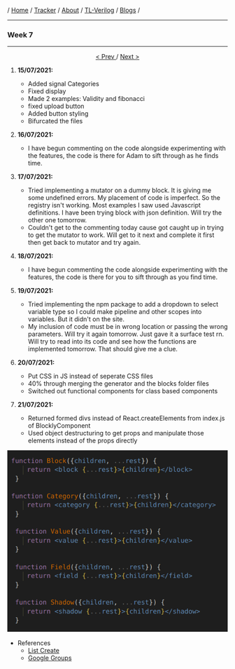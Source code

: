 / [Home](/index) / [Tracker](/gsoc-2021) / [About](pages/gsoc/about) / [TL-Verilog](pages/gsoc/TLV) / [Blogs](pages/blogs/gsoc-final-blog) /

---

### Week 7

---
<div align = "center">
    <a align = "left" href = "./wk6"> < Prev </a> 
      /
    <a  href = "./wk8"> Next > </a>  
  </div>

1. **15/07/2021:** 
   * Added signal Categories
   * Fixed display
   * Made 2 examples: Validity and fibonacci
   * fixed upload button
   * Added button styling
   * Bifurcated the files

2. **16/07/2021:**
   * I have begun commenting on the code alongside experimenting with the features, the code is there for Adam to sift through as he finds time.
   
3. **17/07/2021:**
   * Tried implementing a mutator on a dummy block. It is giving me some undefined errors. My placement of code is imperfect. So the registry isn't working. Most examples I saw used Javascript definitions. I have been trying block with json definition. Will try the other one tomorrow.
   * Couldn't get to the commenting today cause got caught up in trying to get the mutator to work. Will get to it next and complete it first then get back to mutator and try again.

4. **18/07/2021:**
   *  I have begun commenting the code alongside experimenting with the features, the code is there for you to sift through as you find time.

5. **19/07/2021:**
   * Tried implementing the npm package to add a dropdown to select variable type so I could make pipeline and other scopes into variables. But it didn't on the site.
   *  My inclusion of code must be in wrong location or passing the wrong parameters. Will try it again tomorrow. Just gave it a surface test rn. Will try to read into its code and see how the functions are implemented tomorrow. That should give me a clue.
6. **20/07/2021:**
   * Put CSS in JS instead of seperate CSS files
   * 40% through merging the generator and the blocks folder files
   * Switched out functional components for class based components
7. **21/07/2021:**
   * Returned formed divs instead of React.createElements from index.js of BlocklyComponent
   * Used object destructuring to get props and manipulate those elements instead of the props directly
   <p align="center">     
  <img src="../../images/tracker/image56.png"> 
   </p>
   
   * References
     * [List Create](https://github.com/google/blockly-samples/blob/master/plugins/block-plus-minus/src/list_create.js)
     * [Google Groups](https://groups.google.com/g/blockly/c/hnhObVXLJw4)






